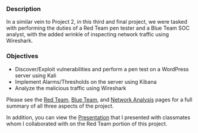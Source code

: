### Description

In a similar vein to Project 2, in this third and final project, we were tasked with performing the duties of a Red Team pen tester and a Blue Team SOC analyst, with the added wrinkle of inspecting network traffic using Wireshark. 

### Objectives

- Discover/Exploit vulnerabilities and perform a pen test on a WordPress server using Kali
- Implement Alarms/Thresholds on the server using Kibana
- Analyze the malicious traffic using Wireshark

Please see the [Red Team](https://github.com/carlwarnberg/Project-3/blob/main/RedTeam.md), [Blue Team](https://github.com/carlwarnberg/Project-3/blob/main/BlueTeam.md), and [Network Analysis](https://github.com/carlwarnberg/Project-3/blob/main/NetworkAnalysis.md) pages for a full summary of all three aspects of the project.

In addition, you can view the [Presentation](https://github.com/carlwarnberg/Project-3/blob/main/Final%20Project.pdf) that I presented with classmates whom I collaborated with on the Red Team portion of this project. 
